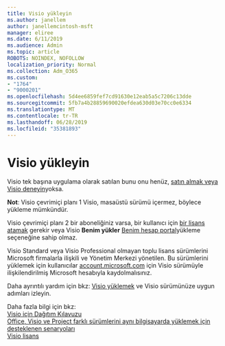```yaml
---
title: Visio yükleyin
ms.author: janellem
author: janellemcintosh-msft
manager: eliree
ms.date: 6/11/2019
ms.audience: Admin
ms.topic: article
ROBOTS: NOINDEX, NOFOLLOW
localization_priority: Normal
ms.collection: Adm_O365
ms.custom:
- "1764"
- "9000201"
ms.openlocfilehash: 5d4ee6859fef7cd91630e12eab5a5c7206c13dde
ms.sourcegitcommit: 5fb7a4b28859690020efdea630d03e70cc0e6334
ms.translationtype: MT
ms.contentlocale: tr-TR
ms.lasthandoff: 06/28/2019
ms.locfileid: "35381893"
---
```

# <a name="install-visio"></a>Visio yükleyin

Visio tek başına uygulama olarak satılan bunu onu henüz, [satın almak veya Visio deneyin](https://products.office.com/visio)yoksa. 

**Not**: Visio çevrimiçi planı 1 Visio, masaüstü sürümü içermez, böylece yükleme mümkündür.

Visio çevrimiçi planı 2 bir aboneliğiniz varsa, bir kullanıcı için [bir lisans atamak](https://docs.microsoft.com/office365/admin/subscriptions-and-billing/assign-licenses-to-users?wt.mc_id=OfficeAdm_ClientDIA_Alchemy1764) gerekir veya Visio **Benim yükler** [Benim hesap portal](https://portal.office.com/account#installs)yükleme seçeneğine sahip olmaz. 

Visio Standard veya Visio Professional olmayan toplu lisans sürümlerini Microsoft firmalarla ilişkili ve Yönetim Merkezi yönetilen. Bu sürümlerini yüklemek için kullanıcılar [account.microsoft.com](https://account.microsoft.com) için Visio sürümüyle ilişkilendirilmiş Microsoft hesabıyla kaydolmalısınız.

Daha ayrıntılı yardım için bkz: [Visio yüklemek](https://support.office.com/article/f98f21e3-aa02-4827-9167-ddab5b025710?wt.mc_id=OfficeAdm_ClientDIA_Alchemy1764) ve Visio sürümünüze uygun adımları izleyin.

Daha fazla bilgi için bkz:<br>
[Visio için Dağıtım Kılavuzu](https://docs.microsoft.com/deployoffice/deployment-guide-for-visio)<br>
[Office, Visio ve Project farklı sürümlerini aynı bilgisayarda yüklemek için desteklenen senaryoları](https://docs.microsoft.com/deployoffice/install-different-office-visio-and-project-versions-on-the-same-computer)<br>
[Visio lisans](https://products.office.com/visio/microsoft-visio-volume-licensing-visio-for-multiple-users)